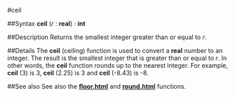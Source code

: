 
#ceil

##Syntax
**ceil** (*r* : **real**) : **int**

##Description
Returns the smallest integer greater than or equal to *r*.

##Details
The **ceil** (ceiling) function is used to convert a **real** number to an integer. The result is the smallest integer that is greater than or equal to *r*. In other words, the **ceil** function rounds up to the nearest integer. For example, **ceil** (3) is 3, **ceil** (2.25) is 3 and **ceil** (-8.43) is -8.

##See also
See also the **[floor.html](floor)** and **[round.html](round)** functions.
